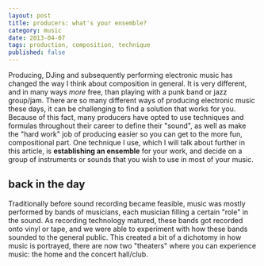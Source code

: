 ```yaml
---
layout: post
title: producers: what's your ensemble?
category: music
date: 2013-04-07
tags: production, composition, technique
published: false
---
```


Producing, DJing and subsequently performing electronic music has
changed the way I think about composition in general. It is very
different, and in many ways *more* free, than playing with a punk
band or jazz group/jam. There are so many different ways of
producing electronic music these days, it can be challenging to find a
solution that works for you. Because of this fact, many producers have
opted to use techniques and formulas throughout their career to define
their "sound", as well as make the "hard work" job of producing easier
so you can get to the more fun, compositional part. One technique I
use, which I will talk about further in this article, is **establishing
an ensemble** for your work, and decide on a group of instruments or
sounds that you wish to use in most of your music.

## back in the day

Traditionally before sound recording became feasible, music was mostly
performed by bands of musicians, each musician filling a certain "role"
in the sound. As recording technology matured, these bands got recorded
onto vinyl or tape, and we were able to experiment with how these bands
sounded to the general public. This created a bit of a dichotomy in how
music is portrayed, there are now two "theaters" where you can experience
music: the home and the concert hall/club.

